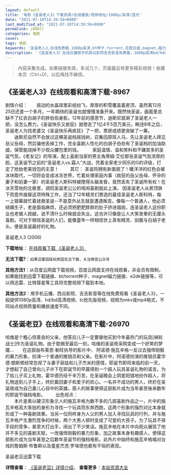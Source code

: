 ```yaml
---
layout: default
title: '电影《圣诞老人3》下载资源/在线播放/视频地址/1080p/高清/蓝光'
date: "2021-07-10T14:39:56+0800"
last_modified_at: "2021-07-10T14:39:56+0800"
permalink: /8967/
categories: 电影
cover:
tags: 电影
keywords: '圣诞老人3,在线免费看,1080p高清,bt种子,torrent,百度云盘,magnet,磁力链,迅雷下载资源'
description: '《圣诞老人3》在线云播放手机西瓜影院吉吉影音免费看，1080p高清bd/hd未删减完整版和tc抢先枪版，mkv/mp4格式，附带bt/torrent种子、magnet/磁力链、百度云盘、网盘资源迅雷下载链接'
---
```


>内容采集生成，如果链接失效，多试几个，页面最后有更多精彩视频！收藏本页（Ctrl+D)，以后再找不麻烦。


## 《圣诞老人3》在线观看和高清下载-8967

剧情介绍：　　摇动的水晶球里彩纸纷飞，厚厚的积雪覆盖着房顶，虽然离12月25日还差一个多月，一年期待的圣诞也就慢慢准备开来。既然快圣诞，画面里总缺不了红衣白胡子的胖伯伯身影。12年前的感恩节，迪斯尼就涮了圣诞老人一把，没怎么费力，《圣诞快乐又疯狂》就卷走了1亿4千5百万美元，睽违8年之后，圣诞老人为找老婆又《圣诞快乐再疯狂》了一把，票房成绩更突破了一筹。  　　迪斯尼自然不会放过这棵圣诞档摇钱树，召集回原班人马，先让圣诞老人拜见岳父岳母，然后骗他丢掉工作，完全喜剧人性化的白胡子伯伯有了圣诞档的加油助威，保管能烧掉不少观众腰包里的钱。  　　家庭温情、温和笑料和不嫌其多的圣诞气氛，《老友记》的导演，配上喜剧当家的男主角蒂姆·艾伦那张圣诞气氛浓厚的脸，这圣诞节之前的“圣诞老人vs.霜人”大战，凭着全家老少同乐的G的评级，打定了抢劫老美钱包的主意！  　　其它： 圣诞将拥有新面貌了！暖洋洋的红色会被冰块取代，一切将会变成冰冻世界，忙着处理家庭内事（疯狂的岳父岳母、怀孕的妻子和前妻一家）的圣诞老人斯科特被搅得头脑发昏，竟然丢失了圣诞所有权！在冰天雪地的北极里，调侃圣诞老公公的喧闹喜剧就此上演。 因圣诞老人从房顶跌下而意外接替这项特殊工作，还当了12年精灵们票选的最佳圣诞老人斯科特，每一上银幕就忙着拯救圣诞--不是意外丛生就是遭遇叛变。像每一个普通人，他必须结婚生子，老是面临麻烦，还必须把肥肥胖胖的肚子挤进烟囱，连圣诞老人这份职业也老被人觊觎，说不清什么时候就会失业。这也许只像是让人大笑发晕的无厘头喜剧，可对于相信圣诞的人们，能像童年一样相信世上真有精灵、驯鹿与白胡子老头，便是圣诞最好的礼物。


圣诞老人3 (2006)

**下载地址**： [在线观看下载 《圣诞老人3》](https://www.btbtdy.me/btdy/dy10154.html) 


**无法下载?**：`如果迅雷因版权原因无法下载，关注微信公众号 `

**其他方法1**：从百度云网盘下载视频，百度云网盘支持在线观看，非会员有限制，如果能找到迅雷下载链接、bt/torrent种子、magnet磁力链接、e2dk链接等，可以用迅雷、比特彗星等工具将完整视频下载到本地。

**其他方法2**：用手机云播、西瓜影院、吉吉影音等在线免费观看《圣诞老人3》，一般提供1080p高清、hd/bd高清视频、tc抢先版视频，视频为mkv或mp4格式，不同站点视频质量和播放速度不同。


## 《圣诞老豆》在线观看和高清下载-26970

哈维是个粗心但善良的父亲，他答应儿子一定要替他买到今年最热门的玩具[祸轮战士]作为圣诞礼物。由于耽搁至最后一刻，哈维的圣诞夜采购变成一个好笑的梦魇...　　在这部由布莱恩&middot;勒旺执导的影片中， 阿诺德&middot;施瓦辛格一反过去强悍刚毅的暴力形象，扮演一个普通的推销员和父亲。在影片中，阿诺德扮演的推销员霍华德·朗斯顿经常忽视了与妻子丽兹和儿子杰米的感情，耶诞节即将来临的前一天，才想起了自己曾向儿子许下在耶诞节的早晨得到一个超人玩具圣诞礼物的诺言。为了给儿子买上礼物，霍华德历经千辛万苦，在圣诞晚会上阴差阳错地扮作超人，将礼物送到儿子手上，终於赢回妻子和爱子的欢心。一名并不成功的男人，终於在圣诞夜成为自己妻儿心目中的英雄。感人的故事使得这部影片成为当年甚至後来数年的耶诞节强档电影。 　　出色视点：<br />　　本片是素以硬汉形象示人的施瓦辛格为数不多的几部喜剧作品之一，片中的施瓦辛格高大笨拙的身形为寻找一个玩具而东奔西跑，这两个形象的强烈对比本身就形成了一种喜剧效果。当另一位同样身为人父的男人加入寻找玩具的行列，并与施瓦辛格产生激烈竞争的时候，两个大男人顿时变成了可爱的大孩子。为了玩具不择手段的竞争，甚至大打出手，闹出了不少笑话。施瓦辛格在本片中向观众展现了他并不多见的喜剧天赋，一改强悍刚毅的暴力形象，加之故事本身有趣感人，使得这部影片成为当年甚至之后数年圣诞节的强档电影。此外片中始终和施瓦辛格唱对台戏的詹姆斯·布鲁斯以及童星杰克&middot;罗埃德也都有不俗的表现。


圣诞老豆迅雷下载

**详情查看**： [《圣诞老豆》详情介绍](/movie/26970/)， **查看更多**：[本站资源大全](/movie/t/all/)

